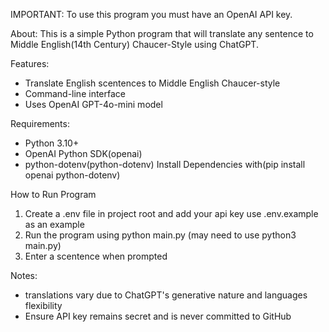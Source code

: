 IMPORTANT:
To use this program you must have an OpenAI API key.

About:
This is a simple Python program that will translate any sentence to Middle English(14th Century) Chaucer-Style using ChatGPT.

Features:
 * Translate English scentences to Middle English Chaucer-style
 * Command-line interface
 * Uses OpenAI GPT-4o-mini model

Requirements:
 * Python 3.10+
 * OpenAI Python SDK(openai)
 * python-dotenv(python-dotenv)
   Install Dependencies with(pip install openai python-dotenv)

How to Run Program
 1. Create a .env file in project root and add your api key use .env.example as an example
 2. Run the program using python main.py (may need to use python3 main.py)
 3. Enter a scentence when prompted

Notes:
 * translations vary due to ChatGPT's generative nature and languages flexibility
 * Ensure API key remains secret and is never committed to GitHub
